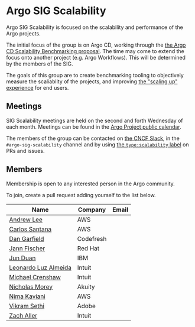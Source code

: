 # Argo SIG Scalability

Argo SIG Scalability is focused on the scalability and performance of the Argo projects.

The initial focus of the group is on Argo CD, working through the [the Argo CD Scalability Benchmarking proposal](https://github.com/argoproj/argo-cd/pull/12662). The time may come to extend the focus onto another project (e.g. Argo Workflows). This will be determined by the members of the SIG.

The goals of this group are to create benchmarking tooling to objectively measure the scaliablity of the projects, and improving [the "scaling up" experience](https://argo-cd.readthedocs.io/en/stable/operator-manual/high_availability/#scaling-up) for end users.

## Meetings
SIG Scalability meetings are held on the second and forth Wednesday of each month. Meetings can be found in the [Argo Project public calendar](https://calendar.google.com/calendar/embed?src=argoproj%40gmail.com).

The members of the group can be contacted on [the CNCF Slack](https://slack.cncf.io/), in the `#argo-sig-scalability` channel and by using [the `type:scalability` label](https://github.com/argoproj/argo-cd/pulls?q=is%3Apr+is%3Aopen+label%3Atype%3Ascalability) on PRs and issues.

## Members
Membership is open to any interested person in the Argo community.

To join, create a pull request adding yourself to the list below.

<!-- Alphanumeric order based on `Name` -->
| Name                                                | Company   | Email |
|-----------------------------------------------------|-----------|-------|
| [Andrew Lee](https://github.com/andklee)            | AWS       |       |
| [Carlos Santana](https://github.com/csantanapr)     | AWS       |       |
| [Dan Garfield](https://github.com/todaywasawesome)  | Codefresh |       |
| [Jann Fischer](https://github.com/jannfis)          | Red Hat   |       |
| [Jun Duan](https://github.com/waltforme)            | IBM       |       |
| [Leonardo Luz Almeida](https://github.com/leoluz)   | Intuit    |       |
| [Michael Crenshaw](https://github.com/crenshaw-dev) | Intuit    |       |
| [Nicholas Morey](https://github.com/morey-tech)     | Akuity    |       |
| [Nima Kaviani](https://github.com/nimakaviani)      | AWS       |       |
| [Vikram Sethi](https://github.com/vsethi)           | Adobe     |       |
| [Zach Aller](https://github.com/zachaller)          | Intuit    |       |
